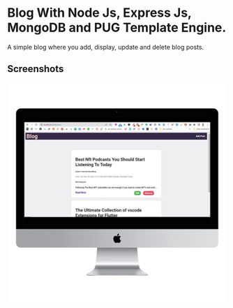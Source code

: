 
# Blog With Node Js, Express Js, MongoDB and PUG Template Engine.

A simple blog where you add, display, update and delete blog posts.
## Screenshots

![App Screenshot](https://github.com/yassine-bennkhay/Blog-MEN-Pug/blob/main/screenshots/blog-img.png?raw=true)


